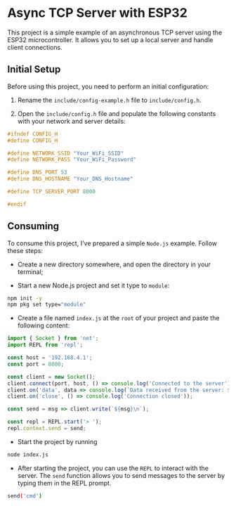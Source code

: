 # Async TCP Server with ESP32

This project is a simple example of an asynchronous TCP server using the ESP32 microcontroller. It allows you to set up a local server and handle client connections.

## Initial Setup

Before using this project, you need to perform an initial configuration:

1. Rename the `include/config-example.h` file to `include/config.h`.

2. Open the `include/config.h` file and populate the following constants with your network and server details:

```c
#ifndef CONFIG_H
#define CONFIG_H

#define NETWORK_SSID "Your_WiFi_SSID"
#define NETWORK_PASS "Your_WiFi_Password"

#define DNS_PORT 53
#define DNS_HOSTNAME "Your_DNS_Hostname"

#define TCP_SERVER_PORT 8000

#endif
```

## Consuming

To consume this project, I've prepared a simple `Node.js` example. Follow these steps:

- Create a new directory somewhere, and open the directory in your terminal;

- Start a new Node.js project and set it type to `module`:
```sh
npm init -y
npm pkg set type="module"
```

- Create a file named `index.js` at the `root` of your project and paste the following content:
```js
import { Socket } from 'net';
import REPL from 'repl';

const host = '192.168.4.1';
const port = 8000;

const client = new Socket();
client.connect(port, host, () => console.log('Connected to the server'));
client.on('data', data => console.log(`Data received from the server: ${data}`));
client.on('close', () => console.log('Connection closed'));

const send = msg => client.write(`${msg}\n`);

const repl = REPL.start('> ');
repl.context.send = send;
```

- Start the project by running
```sh
node index.js
```

- After starting the project, you can use the `REPL` to interact with the server. The `send` function allows you to send messages to the server by typing them in the REPL prompt.
```sh
send('cmd')
```
